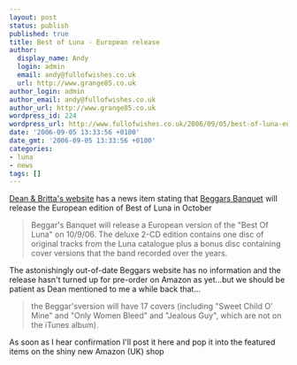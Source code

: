 ```yaml
---
layout: post
status: publish
published: true
title: Best of Luna - European release
author:
  display_name: Andy
  login: admin
  email: andy@fullofwishes.co.uk
  url: http://www.grange85.co.uk
author_login: admin
author_email: andy@fullofwishes.co.uk
author_url: http://www.grange85.co.uk
wordpress_id: 224
wordpress_url: http://www.fullofwishes.co.uk/2006/09/05/best-of-luna-european-release/
date: '2006-09-05 13:33:56 +0100'
date_gmt: '2006-09-05 13:33:56 +0100'
categories:
- luna
- news
tags: []
---
```

<p><a href="http://www.deanandbritta.com">Dean & Britta's website</a> has a news item stating that <a href="http://www.beggars.com">Beggars Banquet</a> will release the European edition of Best of Luna in October</p>
<blockquote><p>Beggar's Banquet will release a European version of the "Best Of Luna" on 10/9/06. The deluxe 2-CD edition contains one disc of original tracks from the Luna catalogue plus a bonus disc containing cover versions that the band recorded over the years.</p></blockquote>
<p>The astonishingly out-of-date Beggars website has no information and the release hasn't turned up for pre-order on Amazon as yet...but we should be patient as Dean mentioned to me a while back that...</p>
<blockquote><p>the Beggar'sversion will have 17 covers (including &quot;Sweet Child O' Mine&quot; and &quot;Only Women Bleed&quot; and &quot;Jealous Guy&quot;, which are not on the iTunes album).</p></blockquote>
<p>As soon as I hear confirmation I'll post it here and pop it into the featured items on the shiny new <span class="removed_link" title="http://www.grange85.co.uk/galaxie/shop.php?shop=uk">Amazon (UK) shop</span></p>
